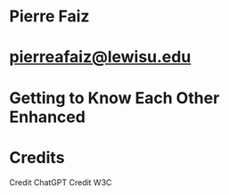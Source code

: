 # Pierre Faiz
# pierreafaiz@lewisu.edu
# Getting to Know Each Other Enhanced
# Credits
Credit ChatGPT
Credit W3C
